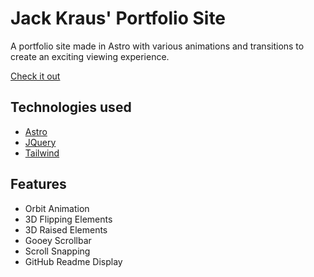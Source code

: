 # Jack Kraus' Portfolio Site

A portfolio site made in Astro with various animations and transitions to create an exciting viewing experience. 

[Check it out](https://jackkraus-portfolio.netlify.app/)

## Technologies used

* [Astro](https://astro.build/)
* [JQuery](https://jquery.com/)
* [Tailwind](https://tailwindcss.com/)

## Features

* Orbit Animation
* 3D Flipping Elements
* 3D Raised Elements
* Gooey Scrollbar
* Scroll Snapping
* GitHub Readme Display

